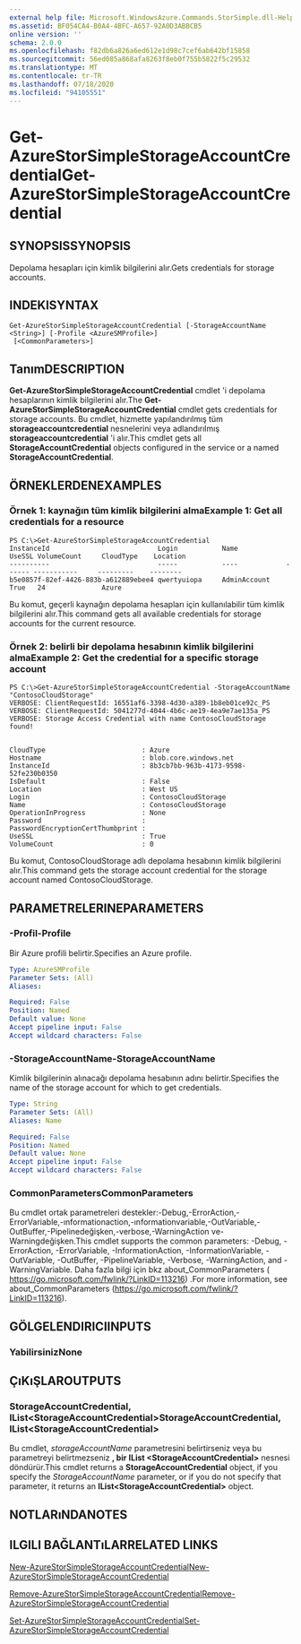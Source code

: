 ```yaml
---
external help file: Microsoft.WindowsAzure.Commands.StorSimple.dll-Help.xml
ms.assetid: BF054CA4-B0A4-4BFC-A657-92A0D3ABBCB5
online version: ''
schema: 2.0.0
ms.openlocfilehash: f82db6a826a6ed612e1d98c7cef6ab642bf15858
ms.sourcegitcommit: 56ed085a868afa8263f8eb0f755b5822f5c29532
ms.translationtype: MT
ms.contentlocale: tr-TR
ms.lasthandoff: 07/18/2020
ms.locfileid: "94105551"
---
```

# <span data-ttu-id="0434b-101">Get-AzureStorSimpleStorageAccountCredential</span><span class="sxs-lookup"><span data-stu-id="0434b-101">Get-AzureStorSimpleStorageAccountCredential</span></span>

## <span data-ttu-id="0434b-102">SYNOPSIS</span><span class="sxs-lookup"><span data-stu-id="0434b-102">SYNOPSIS</span></span>
<span data-ttu-id="0434b-103">Depolama hesapları için kimlik bilgilerini alır.</span><span class="sxs-lookup"><span data-stu-id="0434b-103">Gets credentials for storage accounts.</span></span>

## <span data-ttu-id="0434b-104">INDEKI</span><span class="sxs-lookup"><span data-stu-id="0434b-104">SYNTAX</span></span>

```
Get-AzureStorSimpleStorageAccountCredential [-StorageAccountName <String>] [-Profile <AzureSMProfile>]
 [<CommonParameters>]
```

## <span data-ttu-id="0434b-105">Tanım</span><span class="sxs-lookup"><span data-stu-id="0434b-105">DESCRIPTION</span></span>
<span data-ttu-id="0434b-106">**Get-AzureStorSimpleStorageAccountCredential** cmdlet 'i depolama hesaplarının kimlik bilgilerini alır.</span><span class="sxs-lookup"><span data-stu-id="0434b-106">The **Get-AzureStorSimpleStorageAccountCredential** cmdlet gets credentials for storage accounts.</span></span>
<span data-ttu-id="0434b-107">Bu cmdlet, hizmette yapılandırılmış tüm **storageaccountcredential** nesnelerini veya adlandırılmış **storageaccountcredential** 'i alır.</span><span class="sxs-lookup"><span data-stu-id="0434b-107">This cmdlet gets all **StorageAccountCredential** objects configured in the service or a named **StorageAccountCredential**.</span></span>

## <span data-ttu-id="0434b-108">ÖRNEKLERDEN</span><span class="sxs-lookup"><span data-stu-id="0434b-108">EXAMPLES</span></span>

### <span data-ttu-id="0434b-109">Örnek 1: kaynağın tüm kimlik bilgilerini alma</span><span class="sxs-lookup"><span data-stu-id="0434b-109">Example 1: Get all credentials for a resource</span></span>
```
PS C:\>Get-AzureStorSimpleStorageAccountCredential
InstanceId                           Login           Name            UseSSL VolumeCount     CloudType    Location
----------                           -----           ----            ------ -----------     ---------    --------
b5e0857f-82ef-4426-883b-a612889ebee4 qwertyuiopa     AdminAccount    True   24              Azure
```

<span data-ttu-id="0434b-110">Bu komut, geçerli kaynağın depolama hesapları için kullanılabilir tüm kimlik bilgilerini alır.</span><span class="sxs-lookup"><span data-stu-id="0434b-110">This command gets all available credentials for storage accounts for the current resource.</span></span>

### <span data-ttu-id="0434b-111">Örnek 2: belirli bir depolama hesabının kimlik bilgilerini alma</span><span class="sxs-lookup"><span data-stu-id="0434b-111">Example 2: Get the credential for a specific storage account</span></span>
```
PS C:\>Get-AzureStorSimpleStorageAccountCredential -StorageAccountName "ContosoCloudStorage"
VERBOSE: ClientRequestId: 16551af6-3398-4d30-a389-1b8eb01ce92c_PS
VERBOSE: ClientRequestId: 5041277d-4044-4b6c-ae19-4ea9e7ae135a_PS
VERBOSE: Storage Access Credential with name ContosoCloudStorage found! 


CloudType                        : Azure
Hostname                         : blob.core.windows.net
InstanceId                       : 8b3cb7bb-963b-4173-9598-52fe230b0350
IsDefault                        : False
Location                         : West US
Login                            : ContosoCloudStorage
Name                             : ContosoCloudStorage
OperationInProgress              : None
Password                         : 
PasswordEncryptionCertThumbprint : 
UseSSL                           : True
VolumeCount                      : 0
```

<span data-ttu-id="0434b-112">Bu komut, ContosoCloudStorage adlı depolama hesabının kimlik bilgilerini alır.</span><span class="sxs-lookup"><span data-stu-id="0434b-112">This command gets the storage account credential for the storage account named ContosoCloudStorage.</span></span>

## <span data-ttu-id="0434b-113">PARAMETRELERINE</span><span class="sxs-lookup"><span data-stu-id="0434b-113">PARAMETERS</span></span>

### <span data-ttu-id="0434b-114">-Profil</span><span class="sxs-lookup"><span data-stu-id="0434b-114">-Profile</span></span>
<span data-ttu-id="0434b-115">Bir Azure profili belirtir.</span><span class="sxs-lookup"><span data-stu-id="0434b-115">Specifies an Azure profile.</span></span>

```yaml
Type: AzureSMProfile
Parameter Sets: (All)
Aliases: 

Required: False
Position: Named
Default value: None
Accept pipeline input: False
Accept wildcard characters: False
```

### <span data-ttu-id="0434b-116">-StorageAccountName</span><span class="sxs-lookup"><span data-stu-id="0434b-116">-StorageAccountName</span></span>
<span data-ttu-id="0434b-117">Kimlik bilgilerinin alınacağı depolama hesabının adını belirtir.</span><span class="sxs-lookup"><span data-stu-id="0434b-117">Specifies the name of the storage account for which to get credentials.</span></span>

```yaml
Type: String
Parameter Sets: (All)
Aliases: Name

Required: False
Position: Named
Default value: None
Accept pipeline input: False
Accept wildcard characters: False
```

### <span data-ttu-id="0434b-118">CommonParameters</span><span class="sxs-lookup"><span data-stu-id="0434b-118">CommonParameters</span></span>
<span data-ttu-id="0434b-119">Bu cmdlet ortak parametreleri destekler:-Debug,-ErrorAction,-ErrorVariable,-ınformationaction,-ınformationvariable,-OutVariable,-OutBuffer,-Pipelinedeğişken,-verbose,-WarningAction ve-Warningdeğişken.</span><span class="sxs-lookup"><span data-stu-id="0434b-119">This cmdlet supports the common parameters: -Debug, -ErrorAction, -ErrorVariable, -InformationAction, -InformationVariable, -OutVariable, -OutBuffer, -PipelineVariable, -Verbose, -WarningAction, and -WarningVariable.</span></span> <span data-ttu-id="0434b-120">Daha fazla bilgi için bkz about_CommonParameters ( https://go.microsoft.com/fwlink/?LinkID=113216) .</span><span class="sxs-lookup"><span data-stu-id="0434b-120">For more information, see about_CommonParameters (https://go.microsoft.com/fwlink/?LinkID=113216).</span></span>

## <span data-ttu-id="0434b-121">GÖLGELENDIRICI</span><span class="sxs-lookup"><span data-stu-id="0434b-121">INPUTS</span></span>

### <span data-ttu-id="0434b-122">Yabilirsiniz</span><span class="sxs-lookup"><span data-stu-id="0434b-122">None</span></span>

## <span data-ttu-id="0434b-123">ÇıKıŞLAR</span><span class="sxs-lookup"><span data-stu-id="0434b-123">OUTPUTS</span></span>

### <span data-ttu-id="0434b-124">StorageAccountCredential, IList\<StorageAccountCredential\></span><span class="sxs-lookup"><span data-stu-id="0434b-124">StorageAccountCredential, IList\<StorageAccountCredential\></span></span>
<span data-ttu-id="0434b-125">Bu cmdlet, *storageAccountName* parametresini belirtirseniz veya bu parametreyi belirtmezseniz **, bir** **IList \<StorageAccountCredential\>** nesnesi döndürür.</span><span class="sxs-lookup"><span data-stu-id="0434b-125">This cmdlet returns a **StorageAccountCredential** object, if you specify the *StorageAccountName* parameter, or if you do not specify that parameter, it returns an **IList\<StorageAccountCredential\>** object.</span></span>

## <span data-ttu-id="0434b-126">NOTLARıNDA</span><span class="sxs-lookup"><span data-stu-id="0434b-126">NOTES</span></span>

## <span data-ttu-id="0434b-127">ILGILI BAĞLANTıLAR</span><span class="sxs-lookup"><span data-stu-id="0434b-127">RELATED LINKS</span></span>

[<span data-ttu-id="0434b-128">New-AzureStorSimpleStorageAccountCredential</span><span class="sxs-lookup"><span data-stu-id="0434b-128">New-AzureStorSimpleStorageAccountCredential</span></span>](./New-AzureStorSimpleStorageAccountCredential.md)

[<span data-ttu-id="0434b-129">Remove-AzureStorSimpleStorageAccountCredential</span><span class="sxs-lookup"><span data-stu-id="0434b-129">Remove-AzureStorSimpleStorageAccountCredential</span></span>](./Remove-AzureStorSimpleStorageAccountCredential.md)

[<span data-ttu-id="0434b-130">Set-AzureStorSimpleStorageAccountCredential</span><span class="sxs-lookup"><span data-stu-id="0434b-130">Set-AzureStorSimpleStorageAccountCredential</span></span>](./Set-AzureStorSimpleStorageAccountCredential.md)


